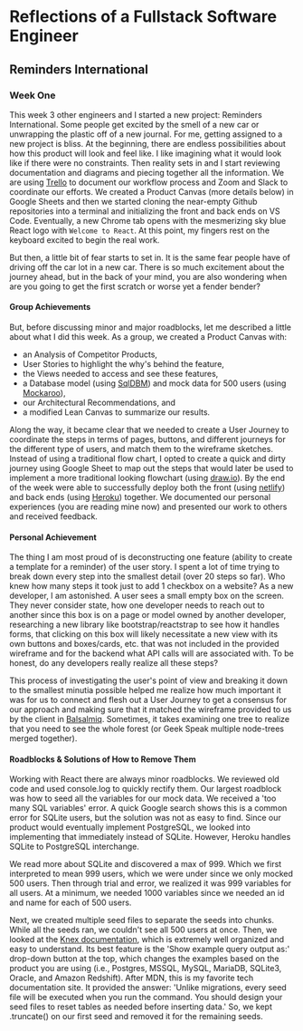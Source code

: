 # Reflections of a Fullstack Software Engineer
## Reminders International
### Week One
This week 3 other engineers and I started a new project: Reminders International. Some people get excited by the smell of a new car or unwrapping the plastic off of a new journal. For me, getting assigned to a new project is bliss. At the beginning, there are endless possibilities about how this product will look and feel like. I like imagining what it would look like if there were no constraints.  Then reality sets in and I start reviewing documentation and diagrams and piecing together all the information. We are using [Trello](https://trello.com/) to document our workflow process and Zoom and Slack to coordinate our efforts. We created a Product Canvas (more details below) in Google Sheets and then we started cloning the near-empty Github repositories into a terminal and initializing the front and back ends on VS Code. Eventually, a new Chrome tab opens with the mesmerizing sky blue React logo with `Welcome to React`. At this point, my fingers rest on the keyboard excited to begin the real work. 

But then, a little bit of fear starts to set in. It is the same fear people have of driving off the car lot in a new car. There is so much excitement about the journey ahead, but in the back of your mind, you are also wondering when are you going to get the first scratch or worse yet a fender bender?

#### Group Achievements
But, before discussing minor and major roadblocks, let me described a little about what I did this week. As a group, we created a Product Canvas with: 
- an Analysis of Competitor Products, 
- User Stories to highlight the why's behind the feature, 
- the Views needed to access and see these features, 
- a Database model (using [SqlDBM](https://sqldbm.com/Home/)) and mock data for 500 users (using [Mockaroo](https://www.mockaroo.com/)),
- our Architectural Recommendations, and 
- a modified Lean Canvas to summarize our results.

Along the way, it became clear that we needed to create a User Journey to coordinate the steps in terms of pages, buttons, and different journeys for the different type of users, and match them to the wireframe sketches. Instead of using a traditional flow chart, I opted to create a quick and dirty journey using Google Sheet to map out the steps that would later be used to implement a more traditional looking flowchart (using [draw.io](https://draw.io/)). By the end of the week were able to successfully deploy both the front (using [netlify](https://www.netlify.com/)) and back ends (using [Heroku](https://heroku.com)) together. We documented our personal experiences (you are reading mine now) and presented our work to others and received feedback.

#### Personal Achievement
The thing I am most proud of is deconstructing one feature (ability to create a template for a reminder) of the user story. I spent a lot of time trying to break down every step into the smallest detail (over 20 steps so far). Who knew how many steps it took just to add 1 checkbox on a website? As a new developer, I am astonished. A user sees a small empty box on the screen. They never consider state, how one developer needs to reach out to another since this box is on a page or model owned by another developer, researching a new library like bootstrap/reactstrap to see how it handles forms, that clicking on this box will likely necessitate a new view with its own buttons and boxes/cards, etc. that was not included in the provided wireframe and for the backend what API calls will are associated with. To be honest, do any developers really realize all these steps?

This process of investigating the user's point of view and breaking it down to the smallest minutia possible helped me realize how much important it was for us to connect and flesh out a User Journey to get a consensus for our approach and making sure that it matched the wireframe provided to us by the client in [Balsalmiq](https://balsamiq.cloud/). Sometimes, it takes examining one tree to realize that you need to see the whole forest (or Geek Speak multiple node-trees merged together).

#### Roadblocks & Solutions of How to Remove Them
Working with React there are always minor roadblocks. We reviewed old code and used console.log to quickly rectify them. Our largest roadblock was how to seed all the variables for our mock data. We received a 'too many SQL variables' error. A quick Google search shows this is a common error for SQLite users, but the solution was not as easy to find. Since our product would eventually implement PostgreSQL, we looked into implementing that immediately instead of SQLite. However, Heroku handles SQLite to PostgreSQL interchange. 

We read more about SQLite and discovered a max of 999. Which we first interpreted to mean 999 users, which we were under since we only mocked 500 users. Then through trial and error, we realized it was 999 variables for all users. At a minimum, we needed 1000 variables since we needed an id and name for each of 500 users. 

Next, we created multiple seed files to separate the seeds into chunks. While all the seeds ran, we couldn't see all 500 users at once. Then, we looked at the [Knex documentation](https://knexjs.org/), which is extremely well organized and easy to understand. Its best feature is the 'Show example query output as:' drop-down button at the top, which changes the examples based on the product you are using (i.e., Postgres, MSSQL, MySQL, MariaDB, SQLite3, Oracle, and Amazon Redshift). After MDN, this is my favorite tech documentation site. It provided the answer: 'Unlike migrations, every seed file will be executed when you run the command. You should design your seed files to reset tables as needed before inserting data.' So, we kept .truncate() on our first seed and removed it for the remaining seeds.
